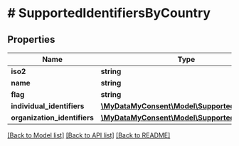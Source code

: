 # # SupportedIdentifiersByCountry

## Properties

Name | Type | Description | Notes
------------ | ------------- | ------------- | -------------
**iso2** | **string** |  | [optional]
**name** | **string** |  | [optional]
**flag** | **string** |  | [optional]
**individual_identifiers** | [**\MyDataMyConsent\Model\SupportedIdentifier[]**](SupportedIdentifier.md) |  | [optional]
**organization_identifiers** | [**\MyDataMyConsent\Model\SupportedIdentifier[]**](SupportedIdentifier.md) |  | [optional]

[[Back to Model list]](../../README.md#models) [[Back to API list]](../../README.md#endpoints) [[Back to README]](../../README.md)
